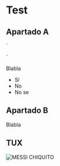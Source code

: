 # Test

## Apartado A
`<html>
<head>
</head>
</html>`

Blabla

* Sí
* No
* No se

## Apartado B

Blabla


## TUX

![MESSI CHIQUITO](https://statics.memondo.com/p/s1/mmds/2020/06/MMD_1106730_6f6ecb79194e4203b64825a5a0a60ff1_futbol_messi_chiquito_vs_alaves_thumb_fb.jpg?cb=9396349)
